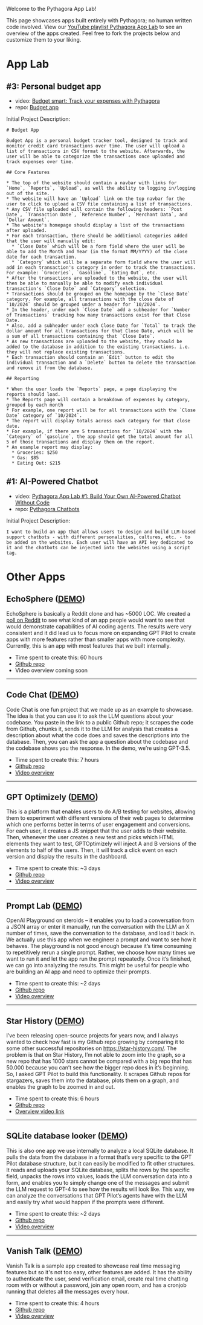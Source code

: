 Welcome to the Pythagora App Lab! 

This page showcases apps built entirely with Pythagora; no human written code involved. View our [YouTube playlist Pythagora App Lab](https://www.youtube.com/playlist?list=PLbi3WiEeXr2zPfh2W734HMG3gX5lBgqj7) to see an overview of the apps created. Feel free to fork the projects below and customize them to your liking.

# App Lab

## #3: Personal budget app

* video: [Budget smart: Track your expenses with Pythagora](https://www.youtube.com/watch?v=2f64gvm0ck0)
* repo: [Budget app](https://github.com/westonludeke/budget_app)

Initial Project Description:

```
# Budget App

Budget App is a personal budget tracker tool, designed to track and monitor credit card transactions over time. The user will upload a list of transactions in CSV format to the website. Afterwards, the user will be able to categorize the transactions once uploaded and track expenses over time.

## Core Features

* The top of the website should contain a navbar with links for `Home`, `Reports`, `Upload`, as well the ability to logging in/logging out of the site.
* The website will have an `Upload` link on the top navbar for the user to click to upload a CSV file containing a list of transactions. 
* Any CSV file uploaded will contain the following headers: `Post Date`, `Transaction Date`, `Reference Number`, `Merchant Data`, and `Dollar Amount`.
* The website's homepage should display a list of the transactions after uploaded.
* For each transaction, there should be additional categories added that the user will manually edit:
  * `Close Date` which will be a form field where the user will be able to add the Month and Year (in the format MM/YYYY) of the close date for each transaction.
  * `Category` which will be a separate form field where the user will add in each transaction's category in order to track the transactions. For example: `Groceries`, `Gasoline`, `Eating Out`, etc.
* After the transactions are uploaded to the website, the user will then be able to manually be able to modify each individual transaction's `Close Date` and `Category` selection.
* Transactions should be grouped on the homepage by the `Close Date` category. For example, all transactions with the close date of `10/2024` should be grouped under a header for `10/2024`.
* In the header, under each `Close Date` add a subheader for `Number of Transactions` tracking how many transactions exist for that Close Date.
* Also, add a subheader under each Close Date for `Total` to track the dollar amount for all transactions for that Close Date, which will be a sum of all transactions containing that `Close Date`.
* As new transactions are uploaded to the website, they should be added to the database in addition to the existing transactions. i.e. they will not replace existing transactions.
* Each transaction should contain an `Edit` button to edit the individual transaction and a `Delete` button to delete the transaction and remove it from the database.

## Reporting

* When the user loads the `Reports` page, a page displaying the reports should load.
* The Reports page will contain a breakdown of expenses by category, grouped by each month
* For example, one report will be for all transactions with the `Close Date` category of `10/2024`.
* The report will display totals across each category for that close date.
* For example, if there are 5 transactions for `10/2024` with the `Category` of `gasoline`, the app should get the total amount for all 5 of those transactions and display them on the report.
* An example report may display:
  * Groceries: $250
  * Gas: $85
  * Eating Out: $215
```

## #1: AI-Powered Chatbot

* video: [Pythagora App Lab #1: Build Your Own AI-Powered Chatbot Without Code](https://www.youtube.com/watch?v=_VontX6ACuA)
* repo: [Pythagora Chatbots](https://github.com/Pythagora-io/custom-chat-bot)

Initial Project Description:

```
I want to build an app that allows users to design and build LLM-based support chatbots - with different personalities, cultures, etc. - to be added on the websites. Each user will have an API key dedicated to it and the chatbots can be injected into the websites using a script tag.
```

# Other Apps

## EchoSphere ([DEMO](https://echo-sphere.examples.pythagora.ai/auth/register))

EchoSphere is basically a Reddit clone and has ~5000 LOC. We created a [poll on Reddit](https://www.reddit.com/r/webdev/comments/1b1g4n4/what_kind_of_a_web_app_would_you_consider/) to see what kind of an app people would want to see that would demonstrate capabilities of AI coding agents. The results were very consistent and it did lead us to focus more on expanding GPT Pilot to create apps with more features rather than smaller apps with more complexity. Currently, this is an app with most features that we built internally.

- Time spent to create this: 60 hours
- [Github repo](https://github.com/Pythagora-io/echo-sphere)
- Video overview coming soon

---

## Code Chat ([DEMO](https://code-whisperer.examples.pythagora.ai/))

Code Chat is one fun project that we made up as an example to showcase. The idea is that you can use it to ask the LLM questions about your codebase. You paste in the link to a public Github repo; it scrapes the code from Github, chunks it, sends it to the LLM for analysis that creates a description about what the code does and saves the descriptions into the database. Then, you can ask the app a question about the codebase and the codebase shows you the response. In the demo, we’re using GPT-3.5.

- Time spent to create this: 7 hours
- [Github repo](https://github.com/Pythagora-io/code-chat)
- [Video overview](https://youtu.be/8qzq6F5DtyE)

---

## GPT Optimizely ([DEMO](https://gpt-optimizely.examples.pythagora.ai/))
This is a platform that enables users to do A/B testing for websites, allowing them to experiment with different versions of their web pages to determine which one performs better in terms of user engagement and conversions. For each user, it creates a JS snippet that the user adds to their website. Then, whenever the user creates a new test and picks which HTML elements they want to test, GPTOptimizely will inject A and B versions of the elements to half of the users. Then, it will track a click event on each version and display the results in the dashboard.

- Time spent to create this: \~3 days
- [Github repo](https://github.com/Pythagora-io/gpt-optimizely)
- [Video overview](https://www.youtube.com/watch?v=U2QXHyVY6Hw)

---

## Prompt Lab ([DEMO](https://prompt-lab.examples.pythagora.ai/))

OpenAI Playground on steroids – it enables you to load a conversation from a JSON array or enter it manually, run the conversation with the LLM an X number of times, save the conversation to the database, and load it back in. We actually use this app when we engineer a prompt and want to see how it behaves. The playground is not good enough because it’s time consuming to repetitively rerun a single prompt. Rather, we choose how many times we want to run it and let the app run the prompt repeatedly. Once it’s finished, we can go into analyzing the results. This might be useful for people who are building an AI app and need to optimize their prompts.

- Time spent to create this: \~2 days
- [Github repo](https://github.com/Pythagora-io/pythagora-prompt-lab)
- [Video overview](https://youtu.be/UXhC4nx0pvs)

---

## Star History ([DEMO](https://star-history.examples.pythagora.ai/))

I’ve been releasing open-source projects for years now, and I always wanted to check how fast is my Github repo growing by comparing it to some other successful repositories on https://star-history.com/. The problem is that on Star History, I’m not able to zoom into the graph, so a new repo that has 1000 stars cannot be compared with a big repo that has 50.000 because you can’t see how the bigger repo does in it’s beginning. So, I asked GPT Pilot to build this functionality. It scrapes Github repos for stargazers, saves them into the database, plots them on a graph, and enables the graph to be zoomed in and out.

- Time spent to create this: 6 hours
- [Github repo](https://github.com/Pythagora-io/star-history)
- [Overview video link](https://youtu.be/mjc4vnlLz3M)

---

## SQLite database looker ([DEMO](https://gpt-pilot-db-looker.examples.pythagora.ai/))

This is also one app we use internally to analyze a local SQLite database. It pulls the data from the database in a format that’s very specific to the GPT Pilot database structure, but it can easily be modified to fit other structures. It reads and uploads your SQLite database, splits the rows by the specific field, unpacks the rows into values, loads the LLM conversation data into a form, and enables you to simply change one of the messages and submit the LLM request to GPT-4 to see how the results will look like. This way, we can analyze the conversations that GPT Pilot’s agents have with the LLM and easily try what would happen if the prompts were different.

- Time spent to create this: \~2 days
- [Github repo](https://github.com/Pythagora-io/gpt-pilot-db-analysis-tool)
- [Video overview](https://youtu.be/gKgswTm5tFo)

---

## Vanish Talk ([DEMO](https://vanish-talk.examples.pythagora.ai/))

Vanish Talk is a sample app created to showcase real time messaging features but so it's not too easy, other features are added. It has the ability to authenticate the user, send verification email, create real time chatting room with or without a password, join any open room, and has a cronjob running that deletes all the messages every hour.

- Time spent to create this: 4 hours
- [Github repo](https://github.com/Pythagora-io/vanish-talk)
- [Video overview](https://youtu.be/ZOYsEzI8cjI)